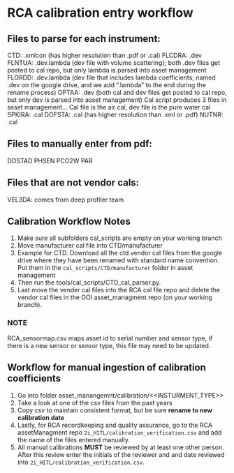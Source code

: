 # RCA calibration entry workflow

## Files to parse for each instrument:
CTD: .xmlcon (has higher resolution than .pdf or .cal)
FLCDRA: .dev
FLNTUA: .dev.lambda (dev file with volume scattering); both .dev files get posted to cal repo, but only lambda is parsed into asset management
FLORDD: .dev.lambda (dev file that includes lambda coefficients; named .dev on the google drive, and we add “.lambda” to the end during the rename process)
OPTAA: .dev (both cal and dev files get posted to cal repo, but only dev is parsed into asset management)
Cal script produces 3 files in asset management…
Cal file is the air cal, dev file is the pure water cal
SPKIRA: .cal
DOFSTA: .cal (has higher resolution than .xml or .pdf)
NUTNR: .cal
## Files to manually enter from pdf:
DOSTAD
PHSEN
PCO2W
PAR
## Files that are not vendor cals:
VEL3DA: comes from deep profiler team

## Calibration Workflow Notes 
1) Make sure all subfolders cal_scripts are empty on your working branch
2) Move manufacturer cal file into CTD/manufacturer
3) Example for CTD. Download all the ctd vendor cal files from the google drive where they have 
been renamed with standard name convention. Put them in the `cal_scripts/CTD/manufacturer` folder in asset management
4) Then run the tools/cal_scripts/CTD_cal_parser.py. 
5) Last move the vender cal files into the RCA cal file repo and delete the vendor cal files in 
the OOI asset_managment repo (on your working branch).

### NOTE
RCA_sensormap.csv maps asset id to serial number and sensor type, if there is a new sensor or sensor type, this 
file may need to be updated.

## Workflow for manual ingestion of calibration coefficients
1) Go into folder asset_manangemnt/calibration/<<INSTURMENT_TYPE>>
2) Take a look at one of the csv files from the past years
3) Copy csv to maintain consistent format, but be sure **rename to new calibration date**
4) Lastly, for RCA recordkeeping and quality assurance, go to the RCA assetManagment repo `2i_HITL/calibration_verification.csv`
and add the name of the files entered manually. 
5) All manual calibrations **MUST** be reviewed by at least one other person. After this review enter the initials 
of the reviewer and and date reviewed into `2i_HITL/calibration_verification.csv`. 